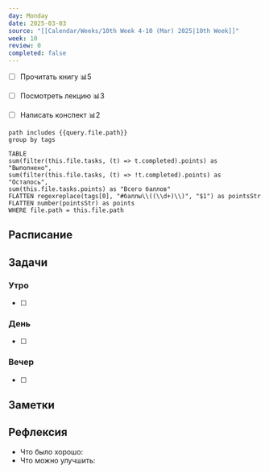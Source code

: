 ```yaml
---
day: Monday
date: 2025-03-03
source: "[[Calendar/Weeks/10th Week 4-10 (Mar) 2025|10th Week]]"
week: 10
review: 0
completed: false
---
```

- [ ] Прочитать книгу 📊5
- [ ] Посмотреть лекцию 📊3
- [ ] Написать конспект 📊2


```tasks
path includes {{query.file.path}}
group by tags
```

```dataview 
TABLE 
sum(filter(this.file.tasks, (t) => t.completed).points) as "Выполнено",
sum(filter(this.file.tasks, (t) => !t.completed).points) as "Осталось",
sum(this.file.tasks.points) as "Всего баллов"
FLATTEN regexreplace(tags[0], "#баллы\\((\\d+)\\)", "$1") as pointsStr
FLATTEN number(pointsStr) as points
WHERE file.path = this.file.path
```

## Расписание

## Задачи

### Утро

- [ ]

### День

- [ ]

### Вечер

- [ ]

## Заметки

## Рефлексия

- Что было хорошо:
- Что можно улучшить: